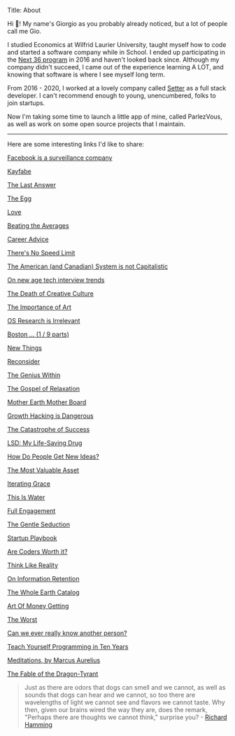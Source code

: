 Title: About

Hi 👋! My name's Giorgio as you probably already noticed, but a lot of people call me Gio.

I studied Economics at Wilfrid Laurier University, taught myself how to code and started a software company while in School. I ended up participating in the [Next 36 program](https://www.nextcanada.com/next-36/) in 2016 and haven't looked back since. Although my company didn't succeed, I came out of the experience learning A LOT, and knowing that software is where I see myself long term.

From 2016 - 2020, I worked at a lovely company called [Setter](https://setter.com/) as a full stack developer. I can't recommend enough to young, unencumbered, folks to join startups. 

Now I'm taking some time to launch a little app of mine, called ParlezVous, as well as work on some open source projects that I maintain.

---

Here are some interesting links I'd like to share:

[Facebook is a surveillance company](https://www.reddit.com/r/technology/comments/85eri3/edward_snowden_facebook_is_a_surveillance_company/)

[Kayfabe](https://edge.org/response-detail/11783)

[The Last Answer](http://www.thrivenotes.com/the-last-answer/)

[The Egg](http://galactanet.com/oneoff/theegg_mod.html)

[Love](http://paulgraham.com/love.html)

[Beating the Averages](http://www.paulgraham.com/avg.html)

[Career Advice](http://www.thoughtcrime.org/blog/career-advice/)

[There's No Speed Limit](http://sivers.org/kimo)

[The American (and Canadian) System is not Capitalistic](https://www.zerohedge.com/news/2018-01-23/american-system-not-capitalism)

[On new age tech interview trends](http://www.jasq.org/just-another-scala-quant/inverting-binary-trees-considered-harmful)

[The Death of Creative Culture](https://www.brainpickings.org/2015/10/13/john-steinbeck-letters-to-elizabeth-dream/?mc_cid=23a7c01a76&mc_eid=ec41677af4)

[The Importance of Art](https://www.commentarymagazine.com/articles/how-art-became-irrelevant/)

[OS Research is Irrelevant](http://herpolhode.com/rob/utah2000.pdf)

[Boston ... (1 / 9 parts)](http://recode.net/special-series/boston/)

[New Things](http://paulgraham.com/newthings.html)

[Reconsider](https://signalvnoise.com/posts/3972-reconsider)

[The Genius Within](https://alumni.stanford.edu/get/page/magazine/article/?article_id=32124)

[The Gospel of Relaxation](http://www.uky.edu/~eushe2/Pajares/jgospel.html)

[Mother Earth Mother Board](http://www.wired.com/1996/12/ffglass/)

[Growth Hacking is Dangerous](http://austenallred.com/growth-ha/)

[The Catastrophe of Success](http://genius.com/Tennessee-williams-the-catastrophe-of-success-annotated)

[LSD: My Life-Saving Drug](http://www.gq.com/story/lsd-life-saving-drug)

[How Do People Get New Ideas?](https://www.technologyreview.com/s/531911/isaac-asimov-asks-how-do-people-get-new-ideas/)

[The Most Valuable Asset](http://www.nytimes.com/2015/12/15/your-money/your-most-valuable-asset-is-yourself.html?_r=1)

[Iterating Grace](https://fusiondotnet.files.wordpress.com/2015/06/iterating-grace_digitized_small.pdf)

[This Is Water](http://web.archive.org/web/20080213082423/http://www.marginalia.org/dfw_kenyon_commencement.html)

[Full Engagement](http://sivers.org/book/PowerOfFullEngagement)

[The Gentle Seduction](http://www.skyhunter.com/marcs/GentleSeduction.html)

[Startup Playbook](http://playbook.samaltman.com/)

[Are Coders Worth it?](http://aeon.co/magazine/society/james-somers-web-developer-money/)

[Think Like Reality](http://lesswrong.com/lw/hs/think_like_reality/)

[On Information Retention](http://www.gwern.net/Spaced%20repetition)

[The Whole Earth Catalog](http://www.wholeearth.com/index.php)

[Art Of Money Getting](http://www.fourmilab.ch/etexts/www/barnum/moneygetting/moneygetting.html)

[The Worst](http://www.thoughtcrime.org/blog/the-worst/)

[Can we ever really know another person?](http://nautil.us/issue/27/dark-matter/ingenious-nicholas-epley)

[Teach Yourself Programming in Ten Years](http://norvig.com/21-days.html)

[Meditations, by Marcus Aurelius](http://www.gutenberg.org/files/2680/2680-h/2680-h.htm#link2H_INTR)

[The Fable of the Dragon-Tyrant](http://www.nickbostrom.com/fable/dragon.html)


> Just as there are odors that dogs can smell and we cannot, as well as sounds that dogs can hear and we cannot, so too there are wavelengths of light we cannot see and flavors we cannot taste. Why then, given our brains wired the way they are, does the remark, "Perhaps there are thoughts we cannot think," surprise you? - [Richard Hamming](http://journals.plos.org/ploscompbiol/article?id=10.1371/journal.pcbi.1004020)
